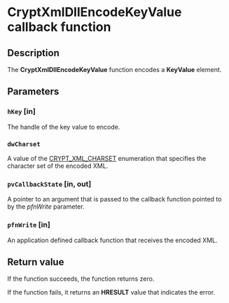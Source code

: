 # CryptXmlDllEncodeKeyValue callback function

## Description

The **CryptXmlDllEncodeKeyValue** function encodes a **KeyValue** element.

## Parameters

### `hKey` [in]

The handle of the key value to encode.

### `dwCharset`

A value of the [CRYPT_XML_CHARSET](https://learn.microsoft.com/windows/desktop/api/cryptxml/ne-cryptxml-crypt_xml_charset) enumeration that specifies the character set of the encoded XML.

### `pvCallbackState` [in, out]

A pointer to an argument that is passed to the callback function pointed to by the *pfnWrite* parameter.

### `pfnWrite` [in]

An application defined callback function that receives the encoded XML.

## Return value

If the function succeeds, the function returns zero.

If the function fails, it returns an **HRESULT** value that indicates the error.